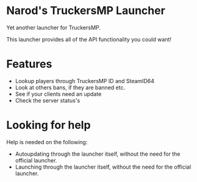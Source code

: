 # Narod's TruckersMP Launcher
Yet another launcher for TruckersMP.

This launcher provides all of the API functionality you could want!

# Features

- Lookup players through TruckersMP ID and SteamID64
- Look at others bans, if they are banned etc.
- See if your clients need an update
- Check the server status's

# Looking for help

Help is needed on the following:

- Autoupdating through the launcher itself, without the need for the official launcher.
- Launching through the launcher itself, without the need for the official launcher.